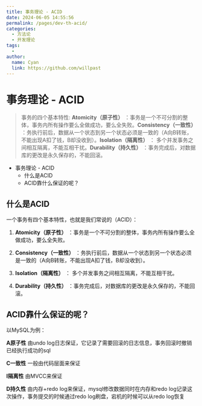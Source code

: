 ```yaml
---
title: 事务理论 - ACID
date: 2024-06-05 14:55:56
permalink: /pages/dev-th-acid/
categories:
  - 方法论
  - 开发理论
tags:
  - 
author: 
  name: Cyan
  link: https://github.com/willpast
---
```

# 事务理论 - ACID

> 事务的四个基本特性: **Atomicity（原子性）**
> ：事务是一个不可分割的整体，事务内所有操作要么全做成功，要么全失败。**Consistency（一致性）**
> ：务执行前后，数据从一个状态到另一个状态必须是一致的（A向B转账，不能出现A扣了钱，B却没收到）。**Isolation（隔离性）** ：
> 多个并发事务之间相互隔离，不能互相干扰。**Durability（持久性）** ：事务完成后，对数据库的更改是永久保存的，不能回滚。

  * 事务理论 - ACID
    * 什么是ACID
    * ACID靠什么保证的呢？

## 什么是ACID

一个事务有四个基本特性，也就是我们常说的（ACID）：

  1. **Atomicity（原子性）** ：事务是一个不可分割的整体，事务内所有操作要么全做成功，要么全失败。

  2. **Consistency（一致性）** ：务执行前后，数据从一个状态到另一个状态必须是一致的（A向B转账，不能出现A扣了钱，B却没收到）。

  3. **Isolation（隔离性）** ： 多个并发事务之间相互隔离，不能互相干扰。

  4. **Durability（持久性）** ：事务完成后，对数据库的更改是永久保存的，不能回滚。

## ACID靠什么保证的呢？

以MySQL为例：

**A原子性** 由undo log日志保证，它记录了需要回滚的日志信息，事务回滚时撤销已经执行成功的sql

**C一致性** 一般由代码层面来保证

**I隔离性** 由MVCC来保证

**D持久性** 由内存+redo log来保证，mysql修改数据同时在内存和redo log记录这次操作，事务提交的时候通过redo
log刷盘，宕机的时候可以从redo log恢复


 
